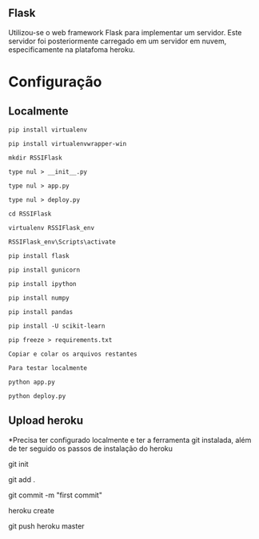 ## Flask

Utilizou-se o web framework Flask para implementar um servidor. Este servidor foi posteriormente carregado em um servidor em nuvem, especificamente na platafoma heroku.

# Configuração

## Localmente
```
pip install virtualenv

pip install virtualenvwrapper-win

mkdir RSSIFlask

type nul > __init__.py

type nul > app.py

type nul > deploy.py

cd RSSIFlask

virtualenv RSSIFlask_env

RSSIFlask_env\Scripts\activate

pip install flask

pip install gunicorn

pip install ipython

pip install numpy

pip install pandas

pip install -U scikit-learn

pip freeze > requirements.txt

Copiar e colar os arquivos restantes

Para testar localmente

python app.py

python deploy.py
```

## Upload heroku

*Precisa ter configurado localmente e ter a ferramenta git instalada, além de ter seguido os passos de instalação do heroku

git init

git add .

git commit -m "first commit"

heroku create

git push heroku master
